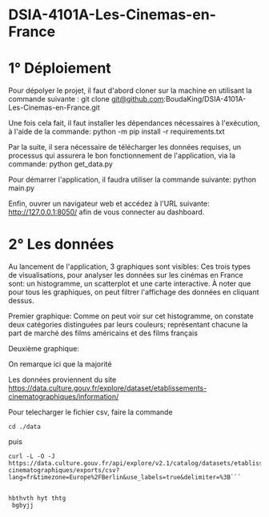 # DSIA-4101A-Les-Cinemas-en-France

# 1° Déploiement 

Pour dépolyer le projet, il faut d'abord cloner sur la machine en utilisant la commande suivante : git clone git@github.com:BoudaKing/DSIA-4101A-Les-Cinemas-en-France.git

Une fois cela fait, il faut installer les dépendances nécessaires à l'exécution, à l'aide de la commande: python -m pip install -r requirements.txt

Par la suite, il sera nécessaire de télécharger les données requises, un processus qui assurera le bon fonctionnement de l'application, via la commande: python get_data.py

Pour démarrer l'application, il faudra utiliser la commande suivante:  python main.py

Enfin, ouvrer un navigateur web et accédez à l'URL suivante: http://127.0.0.1:8050/  afin de vous connecter au dashboard. 



# 2° Les données 

Au lancement de l'application, 3 graphiques sont visibles:
Ces trois types de visualisations, pour analyser les données sur les cinémas en France sont: un histogramme, un scatterplot et une carte interactive. À noter que pour tous les graphiques, on peut filtrer l'affichage des données en cliquant dessus.

Premier graphique:
Comme on peut voir sur cet histogramme, on constate deux catégories distinguées par leurs couleurs; représentant chacune la part de marché des films américains et des films français 



Deuxième graphique:


On remarque ici que la majorité





Les données proviennent du site https://data.culture.gouv.fr/explore/dataset/etablissements-cinematographiques/information/

Pour telecharger le fichier csv, faire la commande 

```
cd ./data
```

puis 

```
curl -L -O -J https://data.culture.gouv.fr/api/explore/v2.1/catalog/datasets/etablissements-cinematographiques/exports/csv?lang=fr&timezone=Europe%2FBerlin&use_labels=true&delimiter=%3B```


hbthvth hyt thtg
 bgbyjj
 